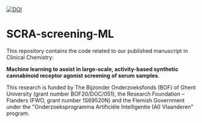 [![DOI](https://zenodo.org/badge/411321576.svg)](https://zenodo.org/badge/latestdoi/411321576)

# SCRA-screening-ML

This repository contains the code related to our published manuscript in Clinical Chemistry:

**Machine learning to assist in large-scale, activity-based synthetic cannabinoid receptor agonist screening of serum samples**. 

This research is funded by The Bijzonder Onderzoeksfonds (BOF) of Ghent University (grant number BOF20/DOC/051), the Research Foundation – Flanders (FWO, grant number 1S69520N) and the Flemish Government under the "Onderzoeksprogramma Artificiële Intelligentie (AI) Vlaanderen" program.

